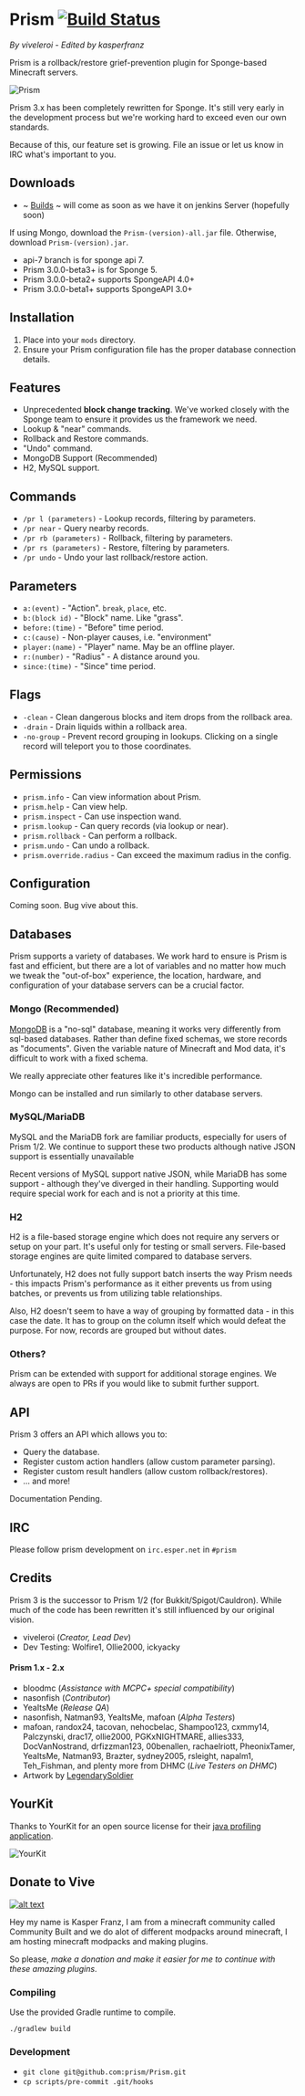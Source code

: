 # Prism [![Build Status](https://api.travis-ci.org/CommunityBuilt/Prism.png)](https://travis-ci.org/CommunityBuilt/Prism)

*By viveleroi - Edited by kasperfranz*

Prism is a rollback/restore grief-prevention plugin for Sponge-based Minecraft servers. 

![Prism](http://helion3.s3.amazonaws.com/prism.jpg)

Prism 3.x has been completely rewritten for Sponge. It's still very early in the development process but we're working hard to exceed even our own standards.

Because of this, our feature set is growing. File an issue or let us know in IRC what's important to you.

## Downloads

- ~ [Builds](http://dhmc.us:8080/job/Prism/) ~  will come as soon as we have it on jenkins Server (hopefully soon) 


If using Mongo, download the `Prism-(version)-all.jar` file. Otherwise, download `Prism-(version).jar`.

- api-7 branch is for sponge api 7.
- Prism 3.0.0-beta3+ is for Sponge 5.
- Prism 3.0.0-beta2+ supports SpongeAPI 4.0+
- Prism 3.0.0-beta1+ supports SpongeAPI 3.0+

## Installation

1. Place into your `mods` directory. 
2. Ensure your Prism configuration file has the proper database connection details.

## Features

- Unprecedented **block change tracking**. We've worked closely with the Sponge team to ensure it provides us the framework we need.
- Lookup & "near" commands.
- Rollback and Restore commands.
- "Undo" command.
- MongoDB Support (Recommended)
- H2, MySQL support.

## Commands

- `/pr l (parameters)` - Lookup records, filtering by parameters.
- `/pr near` - Query nearby records.
- `/pr rb (parameters)` - Rollback, filtering by parameters.
- `/pr rs (parameters)` - Restore, filtering by parameters.
- `/pr undo` - Undo your last rollback/restore action.

## Parameters

- `a:(event)` - "Action". `break`, `place`, etc.
- `b:(block id)` - "Block" name. Like "grass".
- `before:(time)` - "Before" time period.
- `c:(cause)` - Non-player causes, i.e. "environment"
- `player:(name)` - "Player" name. May be an offline player.
- `r:(number)` - "Radius" - A distance around you.
- `since:(time)` - "Since" time period.

## Flags

- `-clean` - Clean dangerous blocks and item drops from the rollback area.
- `-drain` - Drain liquids within a rollback area.
- `-no-group` - Prevent record grouping in lookups. Clicking on a single record will teleport you to those coordinates.

## Permissions

- `prism.info` - Can view information about Prism.
- `prism.help` - Can view help.
- `prism.inspect` - Can use inspection wand.
- `prism.lookup` - Can query records (via lookup or near).
- `prism.rollback` - Can perform a rollback.
- `prism.undo` - Can undo a rollback.
- `prism.override.radius` - Can exceed the maximum radius in the config.

## Configuration

Coming soon. Bug vive about this.

## Databases

Prism supports a variety of databases. We work hard to ensure is Prism is fast and efficient, but there are a lot of variables and no matter how much we tweak the "out-of-box" experience, the location, hardware, and configuration of your database servers can be a crucial factor.

### Mongo (Recommended)

[MongoDB](https://www.mongodb.com/) is a "no-sql" database, meaning it works very differently from sql-based databases. Rather than define fixed schemas, we store records as "documents". Given the variable nature of Minecraft and Mod data, it's difficult to work with a fixed schema.

We really appreciate other features like it's incredible performance. 

Mongo can be installed and run similarly to other database servers.

### MySQL/MariaDB

MySQL and the MariaDB fork are familiar products, especially for users of Prism 1/2. We continue to support these two products although native JSON support is essentially unavailable

Recent versions of MySQL support native JSON, while MariaDB has some support - although they've diverged in their handling. Supporting would require special work for each and is not a priority at this time.

### H2

H2 is a file-based storage engine which does not require any servers or setup on your part. It's useful only for testing or small servers. File-based storage engines are quite limited compared to database servers.

Unfortunately, H2 does not fully support batch inserts the way Prism needs -  this impacts Prism's performance as it either prevents us from using batches, or prevents us from utilizing table relationships.

Also, H2 doesn't seem to have a way of grouping by formatted data - in this case the date. It has to group on the column itself which would defeat the purpose. For now, records are grouped but without dates.

### Others?

Prism can be extended with support for additional storage engines. We always are open to PRs if you would like to submit further support.

## API

Prism 3 offers an API which allows you to:

- Query the database.
- Register custom action handlers (allow custom parameter parsing).
- Register custom result handlers (allow custom rollback/restores).
- ... and more!

Documentation Pending.

## IRC

Please follow prism development on `irc.esper.net` in `#prism`

## Credits

Prism 3 is the successor to Prism 1/2 (for Bukkit/Spigot/Cauldron). While much of the code has been rewritten it's still influenced by our original vision.

- viveleroi (*Creator, Lead Dev*)
- Dev Testing: Wolfire1, Ollie2000, ickyacky

#### Prism 1.x - 2.x

- bloodmc (*Assistance with MCPC+ special compatibility*)
- nasonfish (*Contributor*)
- YeaItsMe (*Release QA*)
- nasonfish, Natman93, YeaItsMe, mafoan (*Alpha Testers*)
- mafoan, randox24, tacovan, nehocbelac, Shampoo123, cxmmy14, Palczynski, drac17, ollie2000, PGKxNIGHTMARE, allies333, DocVanNostrand, drfizzman123, 00benallen, rachaelriott, PheonixTamer, YeaItsMe, Natman93, Brazter, sydney2005, rsleight, napalm1, Teh_Fishman, and plenty more from DHMC (*Live Testers on DHMC*)
- Artwork by [LegendarySoldier](http://legendary-soldier.deviantart.com/)


## YourKit

Thanks to YourKit for an open source license for their [java profiling application](http://www.yourkit.com/).

![YourKit](https://www.yourkit.com/images/yklogo.png)

## Donate to Vive

[![alt text][2]][1]

  [1]: https://www.paypal.me/KasperFranz
  [2]: http://botsko.s3.amazonaws.com/paypal_donate.gif

Hey my name is Kasper Franz, I am from a minecraft community called Community Built and we do alot of different modpacks around minecraft, I am hosting minecraft modpacks and making plugins.

So please, *make a donation and make it easier for me to continue with these amazing plugins*.



### Compiling

Use the provided Gradle runtime to compile.

    ./gradlew build

### Development

- `git clone git@github.com:prism/Prism.git`
- `cp scripts/pre-commit .git/hooks`

